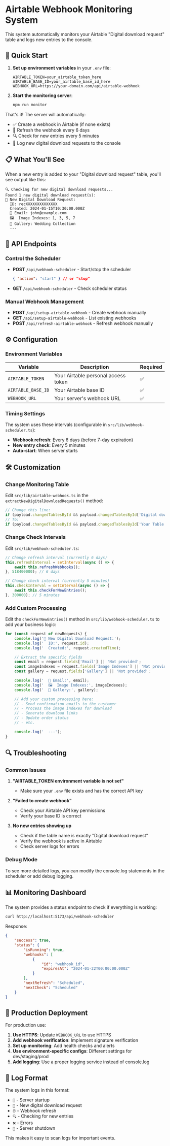 # Airtable Webhook Monitoring System

This system automatically monitors your Airtable "Digital download request" table and logs new entries to the console.

## 🚀 Quick Start

1. **Set up environment variables** in your `.env` file:

   ```env
   AIRTABLE_TOKEN=your_airtable_token_here
   AIRTABLE_BASE_ID=your_airtable_base_id_here
   WEBHOOK_URL=https://your-domain.com/api/airtable-webhook
   ```

2. **Start the monitoring server**:
   ```bash
   npm run monitor
   ```

That's it! The server will automatically:

- ✅ Create a webhook in Airtable (if none exists)
- 🔄 Refresh the webhook every 6 days
- 🔍 Check for new entries every 5 minutes
- 📝 Log new digital download requests to the console

## 📋 What You'll See

When a new entry is added to your "Digital download request" table, you'll see output like this:

```
🔍 Checking for new digital download requests...
Found 1 new digital download request(s):
📸 New Digital Download Request:
  ID: recXXXXXXXXXXXXXX
  Created: 2024-01-15T10:30:00.000Z
  📧 Email: john@example.com
  🖼️  Image Indexes: 1, 3, 5, 7
  🎨 Gallery: Wedding Collection
  ---
```

## 🔧 API Endpoints

### Control the Scheduler

- **POST** `/api/webhook-scheduler` - Start/stop the scheduler

  ```json
  { "action": "start" } // or "stop"
  ```

- **GET** `/api/webhook-scheduler` - Check scheduler status

### Manual Webhook Management

- **POST** `/api/setup-airtable-webhook` - Create webhook manually
- **GET** `/api/setup-airtable-webhook` - List existing webhooks
- **POST** `/api/refresh-airtable-webhook` - Refresh webhook manually

## ⚙️ Configuration

### Environment Variables

| Variable           | Description                         | Required |
| ------------------ | ----------------------------------- | -------- |
| `AIRTABLE_TOKEN` | Your Airtable personal access token | ✅       |
| `AIRTABLE_BASE_ID` | Your Airtable base ID               | ✅       |
| `WEBHOOK_URL`      | Your server's webhook URL           | ✅       |

### Timing Settings

The system uses these intervals (configurable in `src/lib/webhook-scheduler.ts`):

- **Webhook refresh**: Every 6 days (before 7-day expiration)
- **New entry check**: Every 5 minutes
- **Auto-start**: When server starts

## 🛠️ Customization

### Change Monitoring Table

Edit `src/lib/airtable-webhook.ts` in the `extractNewDigitalDownloadRequests()` method:

```typescript
// Change this line:
if (payload.changedTablesById && payload.changedTablesById['Digital download request']) {
// To:
if (payload.changedTablesById && payload.changedTablesById['Your Table Name']) {
```

### Change Check Intervals

Edit `src/lib/webhook-scheduler.ts`:

```typescript
// Change refresh interval (currently 6 days)
this.refreshInterval = setInterval(async () => {
	await this.refreshWebhooks();
}, 518400000); // 6 days

// Change check interval (currently 5 minutes)
this.checkInterval = setInterval(async () => {
	await this.checkForNewEntries();
}, 300000); // 5 minutes
```

### Add Custom Processing

Edit the `checkForNewEntries()` method in `src/lib/webhook-scheduler.ts` to add your business logic:

```typescript
for (const request of newRequests) {
	console.log('📸 New Digital Download Request:');
	console.log('  ID:', request.id);
	console.log('  Created:', request.createdTime);

	// Extract the specific fields
	const email = request.fields['Email'] || 'Not provided';
	const imageIndexes = request.fields['Image Indexes'] || 'Not provided';
	const gallery = request.fields['Gallery'] || 'Not provided';

	console.log('  📧 Email:', email);
	console.log('  🖼️  Image Indexes:', imageIndexes);
	console.log('  🎨 Gallery:', gallery);

	// Add your custom processing here:
	// - Send confirmation emails to the customer
	// - Process the image indexes for download
	// - Generate download links
	// - Update order status
	// - etc.

	console.log('  ---');
}
```

## 🔍 Troubleshooting

### Common Issues

1. **"AIRTABLE_TOKEN environment variable is not set"**
   - Make sure your `.env` file exists and has the correct API key

2. **"Failed to create webhook"**
   - Check your Airtable API key permissions
   - Verify your base ID is correct

3. **No new entries showing up**
   - Check if the table name is exactly "Digital download request"
   - Verify the webhook is active in Airtable
   - Check server logs for errors

### Debug Mode

To see more detailed logs, you can modify the console.log statements in the scheduler or add debug logging.

## 📊 Monitoring Dashboard

The system provides a status endpoint to check if everything is working:

```bash
curl http://localhost:5173/api/webhook-scheduler
```

Response:

```json
{
	"success": true,
	"status": {
		"isRunning": true,
		"webhooks": [
			{
				"id": "webhook_id",
				"expiresAt": "2024-01-22T00:00:00.000Z"
			}
		],
		"nextRefresh": "Scheduled",
		"nextCheck": "Scheduled"
	}
}
```

## 🚨 Production Deployment

For production use:

1. **Use HTTPS**: Update `WEBHOOK_URL` to use HTTPS
2. **Add webhook verification**: Implement signature verification
3. **Set up monitoring**: Add health checks and alerts
4. **Use environment-specific configs**: Different settings for dev/staging/prod
5. **Add logging**: Use a proper logging service instead of console.log

## 📝 Log Format

The system logs in this format:

- `🚀` - Server startup
- `📸` - New digital download request
- `⏰` - Webhook refresh
- `🔍` - Checking for new entries
- `❌` - Errors
- `🛑` - Server shutdown

This makes it easy to scan logs for important events.
